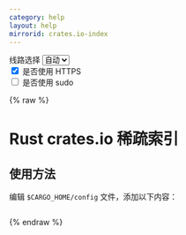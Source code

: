 ```yaml
---
category: help
layout: help
mirrorid: crates.io-index
---
```


<!-- 本 markdown 从 tuna/mirrorz-help-ng 自动生成，如需修改请参阅该仓库 -->

<style>.z-help tmpl { display: none }</style>

<div class="z-wrap">
    <form class="z-form z-global" onchange="form_update(null)" onsubmit="return false">
        <div>
            <label for="e0a5cecb">线路选择</label>
            <select id="e0a5cecb" name="host">
                <option selected="selected" value="{{ site.url }}">自动</option>
                <option value="{{ site.urlv4 }}">IPv4</option>
                <option value="{{ site.urlv6 }}">IPv6</option>
            </select>
        </div>
        <div>
            <input id="144d763c" name="_scheme" type="checkbox" checked>
            <label for="144d763c">是否使用 HTTPS</label>
        </div>
        <div>
            <input id="4659e7da" name="_sudo" type="checkbox">
            <label for="4659e7da">是否使用 sudo</label>
        </div>
    </form>
</div>
{% raw %}
<div class="z-help"><h1>Rust crates.io 稀疏索引</h1>
<h2>使用方法</h2>
<p>编辑 <code>$CARGO_HOME/config</code> 文件，添加以下内容：</p>
<div class="z-wrap"><form class="z-form" onchange="form_update(event)" onsubmit="return false"></form><pre class="z-code"></pre></div><tmpl z-lang="toml">
[source.crates-io]
replace-with = 'mirror'

[source.mirror]
registry = "sparse+{{endpoint}}/"
</tmpl>
<p>注：<code>sparse+</code> 表示在使用稀疏索引，链接末尾的 <code>/</code> 不能缺少。</p>
<p>注：<code>$CARGO_HOME</code>：在 Windows 系统默认为：<code>%USERPROFILE%\.cargo</code>，在类 Unix 系统默认为：<code>$HOME/.cargo</code></p>
<p>在 Linux 环境可以使用下面的命令完成：</p>
<div class="z-wrap"><form class="z-form" onchange="form_update(event)" onsubmit="return false"></form><pre class="z-code"></pre></div><tmpl z-lang="bash">
mkdir -vp ${CARGO_HOME:-$HOME/.cargo}

cat &lt;&lt; EOF | tee -a ${CARGO_HOME:-$HOME/.cargo}/config
[source.crates-io]
replace-with = 'mirror'

[source.mirror]
registry = "sparse+{{endpoint}}/"
EOF
</tmpl>
<p>截至目前，可以通过 <code>cargo +nightly -Z sparse-registry update</code> 使用稀疏索引。</p>
<p>cargo 1.68 版本开始支持稀疏索引：不再需要完整克隆 crates.io-index 仓库，可以加快获取包的速度。如果您的 cargo 版本大于等于 1.68，可以直接使用而不需要开启 nightly。</p><script id="z-config" type="application/x-mirrorz-help">eyJfIjogIlJ1c3QgY3JhdGVzLmlvIFx1N2EwMFx1NzU4Zlx1N2QyMlx1NWYxNSIsICJibG9jayI6IFsidXNhZ2UiXSwgImZpbHRlciI6IHsic2NoZW1lIjogImh0dHBzIn0sICJpbnB1dCI6IHt9LCAibmFtZSI6ICJjcmF0ZXMuaW8taW5kZXgifQ==</script>
</div>

{% endraw %}

<script src="/static/js/mustache.min.js?{{ site.data['hash'] }}"></script>
<script src="/static/js/zdocs.js?{{ site.data['hash'] }}"></script>
